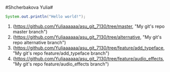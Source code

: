#Shcherbakova Yulia#


```java
System.out.println("Hello world!");
```

1. (https://github.com/Yuliaaaaaa/asu_git_7130/tree/master, "My git's repo master branch")
2. (https://github.com/Yuliaaaaaa/asu_git_7130/tree/alternative, "My git's repo alternative branch")
3. (https://github.com/Yuliaaaaaa/asu_git_7130/tree/feature/add_typeface, "My git's repo feature/add_typeface branch")
4. (https://github.com/Yuliaaaaaa/asu_git_7130/tree/feature/audio_effects, "My git's repo feature/audio_effects branch")

